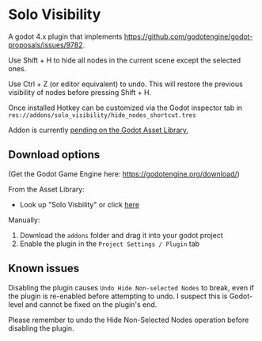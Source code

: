 # Solo Visibility
A godot 4.x plugin that implements https://github.com/godotengine/godot-proposals/issues/9782.

Use Shift + H to hide all nodes in the current scene except the selected ones.

Use Ctrl + Z (or editor equivalent) to undo. This will restore the previous visibility of nodes before pressing Shift + H.

Once installed Hotkey can be customized via the Godot inspector tab in `res://addons/solo_visibility/hide_nodes_shortcut.tres`

Addon is currently [pending on the Godot Asset Library.](https://godotengine.org/asset-library/asset)

## Download options
(Get the Godot Game Engine here: https://godotengine.org/download/)

From the Asset Library:
- Look up "Solo Visbility" or click [here](https://godotengine.org/asset-library/asset/3000)

Manually:
1. Download the `addons` folder and drag it into your godot project
2. Enable the plugin in the `Project Settings / Plugin` tab

## Known issues
Disabling the plugin causes `Undo Hide Non-selected Nodes` to break, even if the plugin is re-enabled before attempting to undo. I suspect this is Godot-level and cannot be fixed on the plugin's end.

Please remember to undo the Hide Non-Selected Nodes operation before disabling the plugin.
